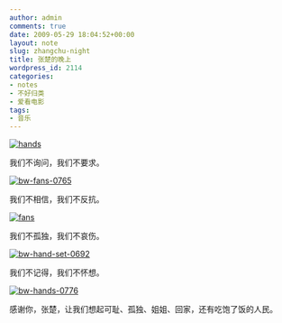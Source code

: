 ```yaml
---
author: admin
comments: true
date: 2009-05-29 18:04:52+00:00
layout: note
slug: zhangchu-night
title: 张楚的晚上
wordpress_id: 2114
categories:
- notes
- 不好归类
- 爱看电影
tags:
- 音乐
---
```


[![hands](http://farm4.static.flickr.com/3343/3575815099_83be352b3f.jpg)](http://www.flickr.com/photos/lookoo/3575815099/)

我们不询问，我们不要求。

[![bw-fans-0765](http://farm4.static.flickr.com/3313/3575812435_bfee876863.jpg)](http://www.flickr.com/photos/lookoo/3575812435/)

我们不相信，我们不反抗。

[![fans](http://farm4.static.flickr.com/3555/3576624670_f2bf23e969.jpg)](http://www.flickr.com/photos/lookoo/3576624670/)

我们不孤独，我们不哀伤。

[![bw-hand-set-0692](http://farm3.static.flickr.com/2470/3576625954_db1f952910.jpg)](http://www.flickr.com/photos/lookoo/3576625954/)

我们不记得，我们不怀想。

[![bw-hands-0776](http://farm4.static.flickr.com/3555/3575822059_08b6f2aa9c.jpg)](http://www.flickr.com/photos/lookoo/3575822059/)

感谢你，张楚，让我们想起可耻、孤独、姐姐、回家，还有吃饱了饭的人民。

